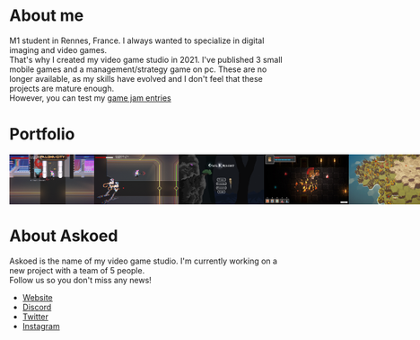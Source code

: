 <h1>About me</h1>
<p>M1 student in Rennes, France. I always wanted to specialize in digital imaging and video games.<br>
That's why I created my video game studio in 2021. I've published 3 small mobile games and a management/strategy game on pc. These are no longer available, as my skills have evolved and I don't feel that these projects are mature enough.<br>
However, you can test my <a href="https://althior.itch.io">game jam entries</a></p>
<h1>Portfolio</h1>
  <div style="display:flex">
    <img style="width:30%;" src="images/cyb.png" />
    <img style="width:30%;" src="images/cyb 2.png" />
    <img style="width:30%;" src="images/owl 2.png" />
    <img style="width:30%;" src="images/ven.jpg" />
    <img style="width:30%;" src="images/kc 2.png" />
    <img style="width:30%;" src="images/owl.png" />
<img style="width:30%;" src="images/kc 1.jpg" />
<img style="width:30%;" src="images/k&c 3.jpg" />
</div>


<h1>About Askoed</h1>
<p>Askoed is the name of my video game studio. I'm currently working on a new project with a team of 5 people.<br>
Follow us so you don't miss any news!</p>
<ul>
  <li><a href="https://askoed.com/">Website</a></li>
   <li><a href="https://discord.com/invite/TrytaAFKpF">Discord</a></li>
   <li><a href="https://twitter.com/AskoedStudio">Twitter</a></li>
   <li><a href="https://www.instagram.com/askoed_official/">Instagram</a></li>
</ul>
